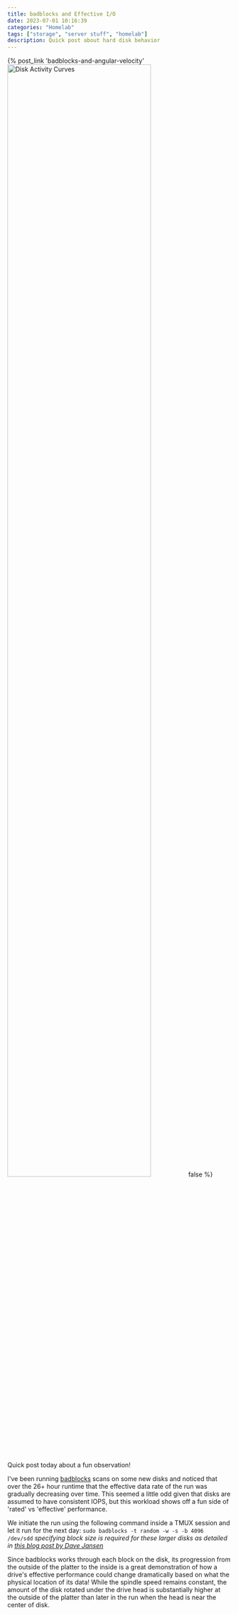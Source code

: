 ```yaml
---
title: badblocks and Effective I/O
date: 2023-07-01 10:16:39
categories: "Homelab"
tags: ["storage", "server stuff", "homelab"]
description: Quick post about hard disk behavior
---
```


{% post_link 'badblocks-and-angular-velocity' <img src="https://assets.wflint.me/blog.badblocksdiskrate.png" width="80%" title="Disk Activity Curves" alt="Disk Activity Curves"> false %}

<!-- more -->

Quick post today about a fun observation!

I've been running [badblocks](https://en.wikipedia.org/wiki/Badblocks) scans on some new disks and noticed that over the 26+ hour runtime that the effective data rate of the run was gradually decreasing over time.  This seemed a little odd given that disks are assumed to have consistent IOPS, but this workload shows off a fun side of 'rated' vs 'effective' performance.

We initiate the run using the following command inside a TMUX session and let it run for the next day:
`sudo badblocks -t random -w -s -b 4096 /dev/sdd`
_specifying block size is required for these larger disks as detailed in [this blog post by Dave Jansen](https://www.davejansen.com/use-badblocks-to-check-larger-hard-drives/)_

Since badblocks works through each block on the disk, its progression from the outside of the platter to the inside is a great demonstration of how a drive's effective performance could change dramatically based on what the physical location of its data!  While the spindle speed remains constant, the amount of the disk rotated under the drive head is substantially higher at the outside of the platter than later in the run when the head is near the center of disk. 
